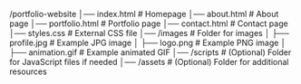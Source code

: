 /portfolio-website
│── index.html        # Homepage
│── about.html        # About page
│── portfolio.html    # Portfolio page
│── contact.html      # Contact page
│── styles.css        # External CSS file
│── /images           # Folder for images
│   ├── profile.jpg   # Example JPG image
│   ├── logo.png      # Example PNG image
│   ├── animation.gif # Example animated GIF
│── /scripts          # (Optional) Folder for JavaScript files if needed
│── /assets           # (Optional) Folder for additional resources

